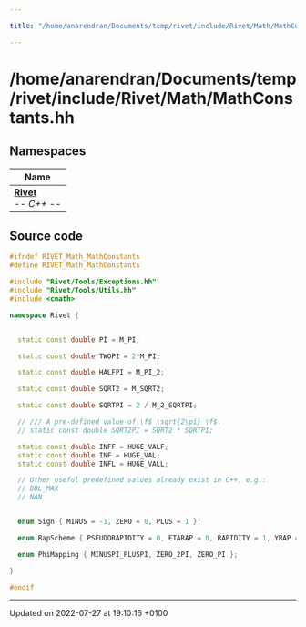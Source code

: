 ```yaml
---

title: "/home/anarendran/Documents/temp/rivet/include/Rivet/Math/MathConstants.hh"

---
```


# /home/anarendran/Documents/temp/rivet/include/Rivet/Math/MathConstants.hh



## Namespaces

| Name           |
| -------------- |
| **[Rivet](http://example.org/namespaces/namespacerivet/)** <br>-*- C++ -*-  |




## Source code

```cpp
#ifndef RIVET_Math_MathConstants
#define RIVET_Math_MathConstants

#include "Rivet/Tools/Exceptions.hh"
#include "Rivet/Tools/Utils.hh"
#include <cmath>

namespace Rivet {


  static const double PI = M_PI;

  static const double TWOPI = 2*M_PI;

  static const double HALFPI = M_PI_2;

  static const double SQRT2 = M_SQRT2;

  static const double SQRTPI = 2 / M_2_SQRTPI;

  // /// A pre-defined value of \f$ \sqrt{2\pi} \f$.
  // static const double SQRT2PI = SQRT2 * SQRTPI;

  static const double INFF = HUGE_VALF;
  static const double INF = HUGE_VAL;
  static const double INFL = HUGE_VALL;

  // Other useful predefined values already exist in C++, e.g.:
  // DBL_MAX
  // NAN


  enum Sign { MINUS = -1, ZERO = 0, PLUS = 1 };

  enum RapScheme { PSEUDORAPIDITY = 0, ETARAP = 0, RAPIDITY = 1, YRAP = 1 };

  enum PhiMapping { MINUSPI_PLUSPI, ZERO_2PI, ZERO_PI };

}

#endif
```


-------------------------------

Updated on 2022-07-27 at 19:10:16 +0100
